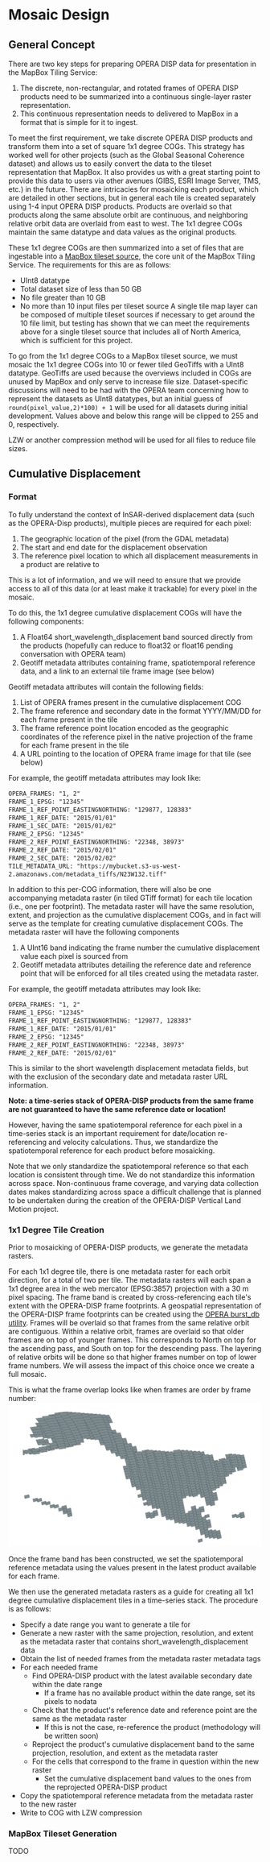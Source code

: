 # Mosaic Design
## General Concept
There are two key steps for preparing OPERA DISP data for presentation in the MapBox Tiling Service:

1. The discrete, non-rectangular, and rotated frames of OPERA DISP products need to be summarized into a continuous single-layer raster representation.
2. This continuous representation needs to delivered to MapBox in a format that is simple for it to ingest.

To meet the first requirement, we take discrete OPERA DISP products and transform them into a set of square 1x1 degree COGs. This strategy has worked well for other projects (such as the Global Seasonal Coherence dataset) and allows us to easily convert the data to the tileset representation that MapBox. It also provides us with a great starting point to provide this data to users via other avenues (GIBS, ESRI Image Server, TMS, etc.) in the future. There are intricacies for mosaicking each product, which are detailed in other sections, but in general each tile is created separately using 1-4 input OPERA DISP products. Products are overlaid so that products along the same absolute orbit are continuous, and neighboring relative orbit data are overlaid from east to west. The 1x1 degree COGs maintain the same datatype and data values as the original products.

These 1x1 degree COGs are then summarized into a set of files that are ingestable into a [MapBox tileset source](https://docs.mapbox.com/mapbox-tiling-service/guides/tileset-sources/), the core unit of the MapBox Tiling Service. The requirements for this are as follows:
- UInt8 datatype
- Total dataset size of less than 50 GB
- No file greater than 10 GB
- No more than 10 input files per tileset source
A single tile map layer can be composed of multiple tileset sources if necessary to get around the 10 file limit, but testing has shown that we can meet the requirements above for a single tileset source that includes all of North America, which is sufficient for this project.

To go from the 1x1 degree COGs to a MapBox tileset source, we must mosaic the 1x1 degree COGs into 10 or fewer tiled GeoTiffs with a UInt8 datatype. GeoTiffs are used because the overviews included in COGs are unused by MapBox and only serve to increase file size. Dataset-specific discussions will need to be had with the OPERA team concerning how to represent the datasets as UInt8 datatypes, but an initial guess of `round(pixel_value,2)*100) + 1` will be used for all datasets during initial development. Values above and below this range will be clipped to 255 and 0, respectively.

LZW or another compression method will be used for all files to reduce file sizes.

## Cumulative Displacement
### Format
To fully understand the context of InSAR-derived displacement data (such as the OPERA-Disp products), multiple pieces are required for each pixel:

1. The geographic location of the pixel (from the GDAL metadata)
2. The start and end date for the displacement observation
3. The reference pixel location to which all displacement measurements in a product are relative to

This is a lot of information, and we will need to ensure that we provide access to all of this data (or at least make it trackable) for every pixel in the mosaic.

To do this, the 1x1 degree cumulative displacement COGs will have the following components:
1. A Float64 short_wavelength_displacement band sourced directly from the products (hopefully can reduce to float32 or float16 pending conversation with OPERA team)
2. Geotiff metadata attributes containing frame, spatiotemporal reference data, and a link to an external tile frame image (see below)

Geotiff metadata attributes will contain the following fields:
1. List of OPERA frames present in the cumulative displacement COG
2. The frame reference and secondary date in the format YYYY/MM/DD for each frame present in the tile
3. The frame reference point location encoded as the geographic coordinates of the reference pixel in the native projection of the frame for each frame present in the tile
4. A URL pointing to the location of OPERA frame image for that tile (see below)

For example, the geotiff metadata attributes may look like:
```
OPERA_FRAMES: "1, 2"
FRAME_1_EPSG: "12345"
FRAME_1_REF_POINT_EASTINGNORTHING: "129877, 128383"
FRAME_1_REF_DATE: "2015/01/01"
FRAME_1_SEC_DATE: "2015/01/02"
FRAME_2_EPSG: "12345"
FRAME_2_REF_POINT_EASTINGNORTHING: "22348, 38973"
FRAME_2_REF_DATE: "2015/02/01"
FRAME_2_SEC_DATE: "2015/02/02"
TILE_METADATA_URL: "https://mybucket.s3-us-west-2.amazonaws.com/metadata_tiffs/N23W132.tiff"
```

In addition to this per-COG information, there will also be one accompanying metadata raster (in tiled GTiff format) for each tile location (i.e., one per footprint). The metadata raster will have the same resolution, extent, and projection as the cumulative displacement COGs, and in fact will serve as the template for creating cumulative displacement COGs. The metadata raster will have the following components
1. A UInt16 band indicating the frame number the cumulative displacement value each pixel is sourced from
2. Geotiff metadata attributes detailing the reference date and reference point that will be enforced for all tiles created using the metadata raster.

For example, the geotiff metadata attributes may look like:
```
OPERA_FRAMES: "1, 2"
FRAME_1_EPSG: "12345"
FRAME_1_REF_POINT_EASTINGNORTHING: "129877, 128383"
FRAME_1_REF_DATE: "2015/01/01"
FRAME_2_EPSG: "12345"
FRAME_2_REF_POINT_EASTINGNORTHING: "22348, 38973"
FRAME_2_REF_DATE: "2015/02/01"
```
This is similar to the short wavelength displacement metadata fields, but with the exclusion of the secondary date and metadata raster URL information.

**Note: a time-series stack of OPERA-DISP products from the same frame are not guaranteed to have the same reference date or location!**

However, having the same spatiotemporal reference for each pixel in a time-series stack is an important requirement for date/location re-referencing and velocity calculations. Thus, we standardize the spatiotemporal reference for each product before mosaicking. 

Note that we only standardize the spatiotemporal reference so that each location is consistent through time. We do not standardize this information across space. Non-continuous frame coverage, and varying data collection dates makes standardizing across space a difficult challenge that is planned to be undertaken during the creation of the OPERA-DISP Vertical Land Motion project.

### 1x1 Degree Tile Creation
Prior to mosaicking of OPERA-DISP products, we generate the metadata rasters.

For each 1x1 degree tile, there is one metadata raster for each orbit direction, for a total of two per tile. The metadata rasters will each span a 1x1 degree area in the web mercator (EPSG:3857) projection with a 30 m pixel spacing. The frame band is created by cross-referencing each tile's extent with the OPERA-DISP frame footprints. A geospatial representation of the OPERA-DISP frame footprints can be created using the [OPERA burst_db utility](https://github.com/opera-adt/burst_db). Frames will be overlaid so that frames from the same relative orbit are contiguous. Within a relative orbit, frames are overlaid so that older frames are on top of younger frames. This corresponds to North on top for the ascending pass, and South on top for the descending pass. The layering of relative orbits will be done so that higher frames number on top of lower frame numbers. We will assess the impact of this choice once we create a full mosaic.

This is what the frame overlap looks like when frames are order by frame number:
![Frame ordered overlap](/assets/frame_ordered_overlap.png)

Once the frame band has been constructed, we set the spatiotemporal reference metadata using the values present in the latest product available for each frame.

We then use the generated metadata rasters as a guide for creating all 1x1 degree cumulative displacement tiles in a time-series stack. The procedure is as follows:

- Specify a date range you want to generate a tile for
- Generate a new raster with the same projection, resolution, and extent as the metadata raster that contains short_wavelength_displacement data
- Obtain the list of needed frames from the metadata raster metadata tags
- For each needed frame
    - Find OPERA-DISP product with the latest available secondary date within the date range
        - If a frame has no available product within the date range, set its pixels to nodata
    - Check that the product's reference date and reference point are the same as the metadata raster
        - If this is not the case, re-reference the product (methodology will be written soon)
    - Reproject the product's cumulative displacement band to the same projection, resolution, and extent as the metadata raster
    - For the cells that correspond to the frame in question within the new raster
        - Set the cumulative displacement band values to the ones from the reprojected OPERA-DISP product
- Copy the spatiotemporal reference metadata from the metadata raster to the new raster
- Write to COG with LZW compression

### MapBox Tileset Generation
TODO
